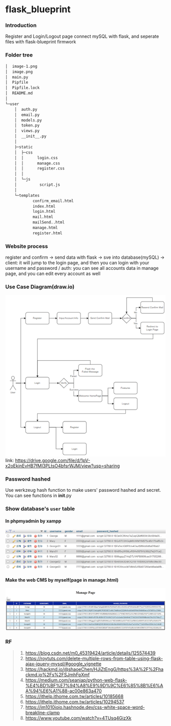 # flask_blueprint

### Introduction
Register and Login/Logout page connect mySQL with flask, and seperate files with flask-blueprint firmwork

### Folder tree

``` bash
│  image-1.png
│  image.png
│  main.py
│  Pipfile
│  Pipfile.lock
│  README.md
│
└─user
    │  auth.py
    │  email.py
    │  models.py
    │  token.py
    │  views.py
    │  __init__.py
    │
    ├─static
    │  ├─css
    │  │      login.css
    │  │      manage.css
    │  │      register.css
    │  │
    │  └─js
    │          script.js
    │
    └─templates
            confirm_email.html
            index.html
            login.html
            mail.html
            mailSend..html
            manage.html
            register.html
```

### Website process
register and confirm -> send data with flask -> sve into database(mySQL) -> client: it will jump to the login page, and then you can login with your username and password / auth: you can see all accounts data in manage page, and you can edit every account as well

### Use Case Diagram(draw.io)
![alt text](image-2.png)
link: https://drive.google.com/file/d/1pV-x2oEkinEvHB7fMI3PLtsO4bfsrWJM/view?usp=sharing

### Password hashed
Use werkzeug hash function to make users' password hashed and secret.
You can see functions in __init__.py

### Show database's `user` table
#### In phpmyadmin by xampp
![alt text](image.png)

#### Make the web CMS by myself(page in manage.html)
![alt text](image-1.png)

### RF
> 1. https://blog.csdn.net/m0_45319424/article/details/125574439
> 2. https://roytuts.com/delete-multiple-rows-from-table-using-flask-ajax-jquery-mysql/#google_vignette
> 3. https://hackmd.io/@shaoeChen/HJiZtEngG/https%3A%2F%2Fhackmd.io%2Fs%2FSJmhFpXmf
> 4. https://medium.com/seaniap/python-web-flask-%E4%BD%BF%E7%94%A8%E9%9D%9C%E6%85%8B%E6%AA%94%E6%A1%88-ac00e863a470
> 5. https://ithelp.ithome.com.tw/articles/10185668
> 6. https://ithelp.ithome.com.tw/articles/10294537
> 7. https://im1010ioio.hashnode.dev/css-white-space-word-breakline-clamp
> 8. https://www.youtube.com/watch?v=4TUsq4GizXk